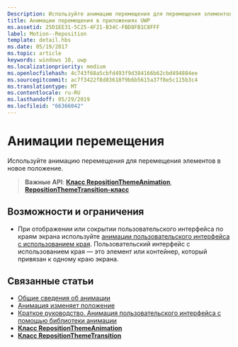 ```yaml
---
Description: Используйте анимацию перемещения для перемещения элементов в новое положение.
title: Анимации перемещения в приложениях UWP
ms.assetid: 25D1EE31-5C25-4F21-B34C-FBD8FB1C8FFF
label: Motion--Reposition
template: detail.hbs
ms.date: 05/19/2017
ms.topic: article
keywords: windows 10, uwp
ms.localizationpriority: medium
ms.openlocfilehash: 4c743f68a5cbfd493f9d384166b62cbd494884ee
ms.sourcegitcommit: ac7f3422f8d83618f9b6b5615a37f8e5c115b3c4
ms.translationtype: MT
ms.contentlocale: ru-RU
ms.lasthandoff: 05/29/2019
ms.locfileid: "66366042"
---
```

# <a name="reposition-animations"></a>Анимации перемещения



Используйте анимацию перемещения для перемещения элементов в новое положение.

> **Важные API**: [**Класс RepositionThemeAnimation**](https://docs.microsoft.com/uwp/api/Windows.UI.Xaml.Media.Animation.RepositionThemeAnimation), [ **RepositionThemeTransition-класс**](https://docs.microsoft.com/uwp/api/Windows.UI.Xaml.Media.Animation.RepositionThemeTransition)

## <a name="dos-and-donts"></a>Возможности и ограничения


-   При отображении или сокрытии пользовательского интерфейса по краям экрана используйте [анимации пользовательского интерфейса с использованием края](motion-edgebased.md). Пользовательский интерфейс с использованием края — это элемент или контейнер, который привязан к одному краю экрана.


## <a name="related-articles"></a>Связанные статьи

* [Общие сведения об анимации](https://docs.microsoft.com/windows/uwp/graphics/animations-overview)
* [Анимация изменяет положение](https://docs.microsoft.com/previous-versions/windows/apps/jj649434(v=win.10))
* [Краткое руководство. Анимация пользовательского интерфейса с помощью библиотеки анимации](https://docs.microsoft.com/previous-versions/windows/apps/hh452703(v=win.10))
* [**Класс RepositionThemeAnimation**](https://docs.microsoft.com/uwp/api/Windows.UI.Xaml.Media.Animation.RepositionThemeAnimation)
* [**Класс RepositionThemeTransition**](https://docs.microsoft.com/uwp/api/Windows.UI.Xaml.Media.Animation.RepositionThemeTransition)


 




